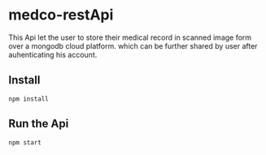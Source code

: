 # medco-restApi
This Api let the user to store their medical record in scanned image form over a mongodb cloud platform. which can be further shared by user after auhenticating his account.
## Install
    npm install
## Run the Api
    npm start



